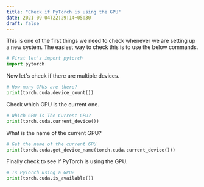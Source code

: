 ```yaml
---
title: "Check if PyTorch is using the GPU"
date: 2021-09-04T22:29:14+05:30
draft: false
---
```


This is one of the first things we need to check whenever we are setting up a new system.
The easiest way to check this is to use the below commands.

```python
# First let's import pytorch
import pytorch
```

Now let's check if there are multiple devices.
```python
# How many GPUs are there?
print(torch.cuda.device_count())
```

Check which GPU is the current one.
```python
# Which GPU Is The Current GPU?
print(torch.cuda.current_device())
```

What is the name of the current GPU?
```python
# Get the name of the current GPU
print(torch.cuda.get_device_name(torch.cuda.current_device()))
```

Finally check to see if PyTorch is using the GPU.

```python
# Is PyTorch using a GPU?
print(torch.cuda.is_available())
```
